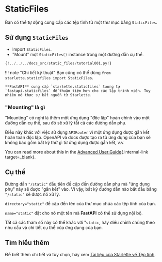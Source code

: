 # StaticFiles

Bạn có thể tự động cung cấp các tệp tĩnh từ một thư mục bằng `StaticFiles`.

## Sử dụng `StaticFiles`

* Import `StaticFiles`.
* "Mount" một `StaticFiles()` instance trong một đường dẫn cụ thể.

```Python hl_lines="2  6"
{!../../../docs_src/static_files/tutorial001.py!}
```

!!! note "Chi tiết kỹ thuật"
    Bạn cũng có thể dùng `from starlette.staticfiles import StaticFiles`.

    **FastAPI** cung cấp `starlette.staticfiles` tương tự `fastapi.staticfiles` để thuận tiện hơn cho các lập trình viên. Tuy nhiên nó thực sự bắt nguồn từ Starlette.

### "Mounting" là gì

"Mounting" có nghĩ là thêm một ứng dụng "độc lập" hoàn chỉnh vào một đường dẫn cụ thể, sau đó sẽ xử lý tất cả các đường dẫn phụ.

Điều này khác với việc sử dụng `APIRouter` vì một ứng dụng được gắn kết hoàn toàn độc lập. OpenAPI và docs được tạo ra từ ứng dụng của bạn sẽ không bao gồm bất kỳ thứ gì từ ứng dụng được gắn kết, v.v.

You can read more about this in the [Advanced User Guide](../advanced/index.md){.internal-link target=_blank}.

## Cụ thể

Đường dẫn `"/static"` đầu tiên đề cập đến đường dẫn phụ mà "ứng dụng phụ" này sẽ được "gắn kết" vào. Vì vậy, bất kỳ đường dẫn nào bắt đầu bằng `"/static"` sẽ được nó xử lý.

`directory="static"` đề cập đến tên của thư mục chứa các tệp tĩnh của bạn.

`name="static"` đặt cho nó một tên mà **FastAPI** có thể sử dụng nội bộ.

Tất cả các tham số này có thể khác với "`static`, hãy điều chỉnh chúng theo nhu cầu và chi tiết cụ thể của ứng dụng của bạn.

## Tìm hiểu thêm

Để biết thêm chi tiết và tùy chọn, hãy xem <a href="https://www.starlette.io/staticfiles/" class="external-link" target="_blank">Tài liệu của Starlette về Tệp tĩnh</a>.
